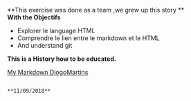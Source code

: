 
**This exercise was done as a team ,we grew up this story   **                                         
**With the  Objectifs**

- Explorer le language HTML
- Comprendre le lien entre le markdown et le HTML
- And understand git

**This is  a History how to be educated.**


[My Markdown DiogoMartins](https://diogomamartins.github.io/markdown-warmup-html/)












                                                               **11/09/2018**

